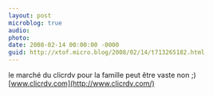 ```yaml
---
layout: post
microblog: true
audio: 
photo: 
date: 2008-02-14 00:00:00 -0000
guid: http://xtof.micro.blog/2008/02/14/t713265182.html
---
```

le marché du clicrdv pour la famille peut être vaste non  ;)  [www.clicrdv.com](http://www.clicrdv.com/)

